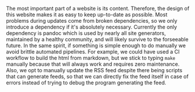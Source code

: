 The most important part of a website is its content.
Therefore, the design of this website makes it as easy
 to keep up-to-date as possible.
Most problems during updates come from broken dependencies,
 so we only introduce a dependency if it's absolutely necessary.
Currently the only dependency is pandoc which is used
 by nearly all site generators, maintained by a healthy community,
 and will likely survive to the forseeable future.
In the same spirit, if something is simple enough to do manually
 we avoid brittle automated pipelines.
For example, we could have used a CI workflow to build the html from markdown,
 but we stick to typing `make` manually because that will always work
 and requires zero maintenance.
Also, we opt to manually update the RSS feed despite there being
 scripts that can generate feeds,
 so that we can directly fix the feed itself in case of errors
 instead of trying to debug the program generating the feed.
